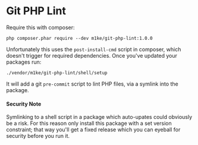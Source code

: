 # Git PHP Lint

Require this with composer:

    php composer.phar require --dev m1ke/git-php-lint:1.0.0

Unfortunately this uses the `post-install-cmd` script in composer, which doesn't trigger for required dependencies. Once you've updated your packages run:

    ./vendor/m1ke/git-php-lint/shell/setup

It will add a git `pre-commit` script to lint PHP files, via a symlink into the package.

#### Security Note

Symlinking to a shell script in a package which auto-upates could obviously be a risk. For this reason only install this package with a set version constraint; that way you'll get a fixed release which you can eyeball for security before you run it.